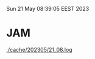 Sun 21 May 08:39:05 EEST 2023
# JAM
<a href='./cache/202305/21_08.log'>./cache/202305/21_08.log</a>

